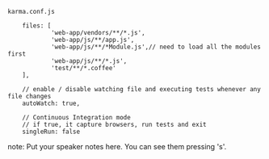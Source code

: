`karma.conf.js`
```
    files: [
    		'web-app/vendors/**/*.js',
            'web-app/js/**/app.js',
            'web-app/js/**/*Module.js',// need to load all the modules first
    		'web-app/js/**/*.js',
    		'test/**/*.coffee'
    ],

    // enable / disable watching file and executing tests whenever any file changes
    autoWatch: true,

    // Continuous Integration mode
    // if true, it capture browsers, run tests and exit
    singleRun: false

```

note:
    Put your speaker notes here.
    You can see them pressing 's'.
